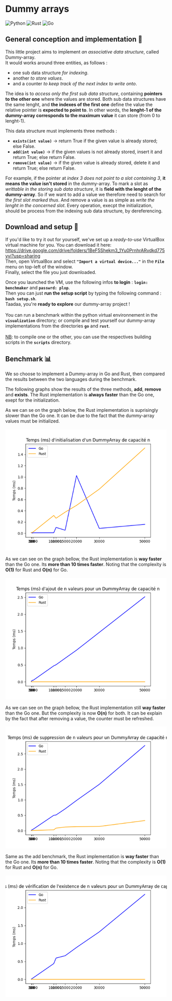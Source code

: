 # Dummy arrays

![Python](https://img.shields.io/badge/python-3670A0?style=for-the-badge&logo=python&logoColor=ffdd54)
![Rust](https://img.shields.io/badge/rust-%23000000.svg?style=for-the-badge&logo=rust&logoColor=white)
![Go](https://img.shields.io/badge/go-%2300ADD8.svg?style=for-the-badge&logo=go&logoColor=white)


## General conception and implementation 📑
This little project aims to implement _an associative data structure_, called Dummy-array.<br/>
It would works around three entities, as follows :
- one sub data structure _for indexing_.
- another _to store values_.
- and a counter _to keep track of the next index to write onto_.

The idea is to _access only the first sub data structure_, containing **pointers to the other one** where the values are stored.
Both sub data structures have the same lenght, and **the indexes of the first one** define the value the relative pointer
is **expected to point to**. In other words, the **lenght-1 of the dummy-array corresponds to the maximum value** it can store (from
0 to lenght-1).

This data structure must implements three methods :
- **`exists(int value)`** -> return True if the given value is already stored; else False.
- **`add(int value)`** -> if the given values is not already stored, insert it and return True; else return False.
- **`remove(int value)`** -> if the given value is already stored, delete it and return True; else return False.

For example, if the pointer at _index 3 does not point to a slot containing 3_, **it means the value isn't stored** in the dummy-array.
To mark a slot as _writtable in the storing sub data structure_, it is **field with the lenght of the dummy-array**. So if we want to 
add a value we therefore need to search for _the first slot marked thus_. And remove a value is as simple as _write the lenght in the 
concerned slot_.
Every operation, execpt the initialization, should be process from the indexing sub data structure, by dereferencing.

## Download and setup 🚂 
If you'd like to try it out for yourself, we've set up a _ready-to-use_ VirtualBox virtual machine for you. You can download it here:<br/>
https://drive.google.com/drive/folders/1BeF5Shekm3_1Yu0PrnhrARvdkd775yvi?usp=sharing <br/>
Then, open VirtualBox and select **`"Import a virtual device..."`** in the **`File`** menu on top-left of the window.<br/>
Finally, select the file you just downloaded.

Once you launched the VM, use the following infos **to login** : **`login: benchmaker`** and **`passwrd: plop`**.</br>
Then you can just **run the setup script** by typing the following command : **`bash setup.sh`**.<br/>
Taadaa, you're **ready to explore** our dummy-array project ! <br/>
<br/>
You can run a benchmark within the python virtual environnement in the **`visualization`** directory; or compile and test yourself our 
dummy-array implementations from the directories **`go`** and **`rust`**.<br/>
<br/>
<ins>NB</ins>: to compile one or the other, you can use the respectives building scripts in the **`scripts`** directory.

## Benchmark 📊
We so choose to implement a Dummy-array in Go and Rust, then compared the results between the two languages during the benchmark.

The following graphs show the results of the three methods, **add**, **remove** and **exists**. The Rust implementation is **always faster** than the Go one, exept for the initialization. 

As we can se on the graph below, the Rust implementation is suprisingly slower than the Go one.
It can be due to the fact that the dummy-array values must be initialized.<br/>
<br/>
![Benchmark_init](./readme_images/graphs/tc_initialize.png)

As we can see on the graph bellow, the Rust implementation is **way faster** than the Go one. Its **more than 10 times faster**.
Noting that the complexity is **O(1)** for Rust and **O(n)** for Go.<br/>
<br/>
![Benchmark_add](./readme_images/graphs/tc_add.png)

As we can see on the graph bellow, the Rust implementation still **way faster** than the Go one. But the complexity is now **O(n)** for both. 
It can be explain by the fact that after removing a value, the counter must be refreshed.<br/>
<br/>
![Benchmark_remove](./readme_images/graphs/tc_remove.png)

Same as the add benchmark, the Rust implementation is **way faster** than the Go one. Its **more than 10 times faster**.
Noting that the complexity is **O(1)** for Rust and **O(n)** for Go.<br/>
<br/>
![Benchmark_exists](./readme_images/graphs/tc_exists.png)
